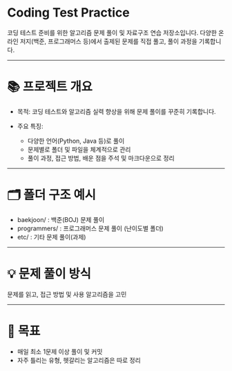 # Coding Test Practice
코딩 테스트 준비를 위한 알고리즘 문제 풀이 및 자료구조 연습 저장소입니다.
다양한 온라인 저지(백준, 프로그래머스 등)에서 출제된 문제를 직접 풀고, 풀이 과정을 기록합니다.

---

# 📚 프로젝트 개요
- 목적:
코딩 테스트와 알고리즘 실력 향상을 위해 문제 풀이를 꾸준히 기록합니다.

- 주요 특징:
  - 다양한 언어(Python, Java 등)로 풀이
  - 문제별로 폴더 및 파일을 체계적으로 관리
  - 풀이 과정, 접근 방법, 배운 점을 주석 및 마크다운으로 정리


---


# 🗂️ 폴더 구조 예시
- baekjoon/ : 백준(BOJ) 문제 풀이
- programmers/ : 프로그래머스 문제 풀이 (난이도별 폴더)
- etc/ : 기타 문제 풀이(과제)

---


# 💡 문제 풀이 방식
문제를 읽고, 접근 방법 및 사용 알고리즘을 고민

---

# 🚀 목표
- 매일 최소 1문제 이상 풀이 및 커밋
- 자주 틀리는 유형, 헷갈리는 알고리즘은 따로 정리
